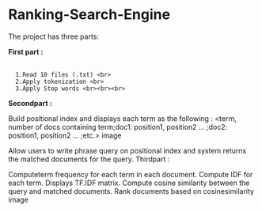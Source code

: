 # Ranking-Search-Engine
The project has three parts:

<strong>First part :</strong><br><br>

      1.Read 10 files (.txt) <br>
      2.Apply tokenization <br>
      3.Apply Stop words <br><br><br>
<strong>Secondpart : </strong>

Build positional index and displays each term as the following : <term, number of docs containing term;doc1: position1, position2 ... ;doc2: position1, position2 ... ;etc.>
image

Allow users to write phrase query on positional index and system returns the matched documents for the query.
Thirdpart :

Computeterm frequency for each term in each document.
Compute IDF for each term.
Displays TF.IDF matrix.
Compute cosine similarity between the query and matched documents.
Rank documents based on cosinesimilarity
image
